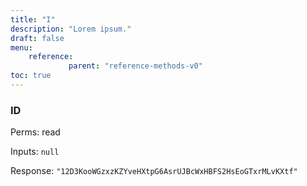 ```yaml
---
title: "I"
description: "Lorem ipsum."
draft: false
menu:
    reference:
             parent: "reference-methods-v0"
toc: true
---
```


### ID

Perms: read

Inputs: `null`

Response: `"12D3KooWGzxzKZYveHXtpG6AsrUJBcWxHBFS2HsEoGTxrMLvKXtf"`

